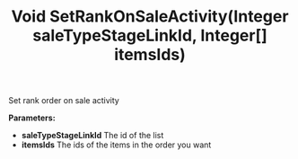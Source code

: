 ﻿---
uid: crmscript_ref_NSListAgent_SetRankOnSaleActivity
title: Void SetRankOnSaleActivity(Integer saleTypeStageLinkId, Integer[] itemsIds)
intellisense: NSListAgent.SetRankOnSaleActivity
keywords: NSListAgent, SetRankOnSaleActivity
so.topic: reference
---

Set rank order on sale activity

**Parameters:**
 - **saleTypeStageLinkId** The id of the list
 - **itemsIds** The ids of the items in the order you want
